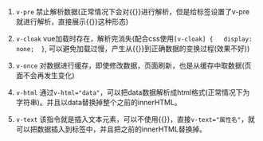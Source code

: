 

1.  `v-pre`   禁止解析数据(正常情况下会对{{}}进行解析，但是给标签设置了v-pre就进行解析，直接展示{{}}这种形态)

2. `v-cloak`  vue加载时存在，解析完消失(配合css使用`[v-cloak] {   display: none;  }`, 可以避免加载过慢，产生从{{}}到正确数据的变换过程(效果不好))

3. `v-once`   对数据进行缓存，即使修改数据，页面刷新，也是从缓存中取数据(页面不会再发生变化)

4. `v-html`   通过`v-html="data"`，可以把data数据解析成html格式(正常情况下为字符串)。并且以data替换掉整个之前的innerHTML。

5. `v-text`   该指令就是插入文本元素，可以不使用{{}}，直接`v-text="属性名"`，就可以把数据插入到标签中，并且把之前的innerHTML替换掉。

